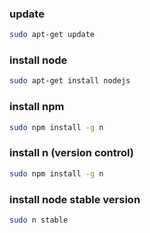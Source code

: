 ### update
```sh
sudo apt-get update
```

### install node
```sh
sudo apt-get install nodejs
```

### install npm
```sh
sudo npm install -g n
```

### install n (version control)
```sh
sudo npm install -g n
```

### install node stable version
```sh
sudo n stable
```
